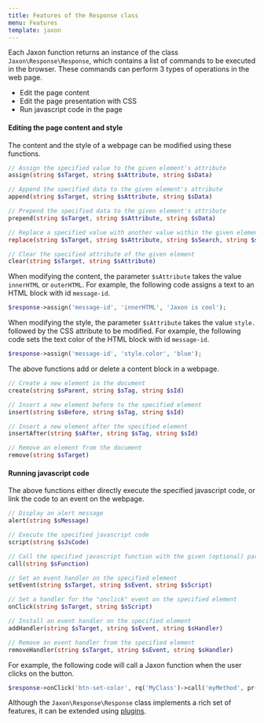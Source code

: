 ```yaml
---
title: Features of the Response class
menu: Features
template: jaxon
---
```


Each Jaxon function returns an instance of the class `Jaxon\Response\Response`, which contains a list of commands to be executed in the browser.
These commands can perform 3 types of operations in the web page.

- Edit the page content
- Edit the page presentation with CSS
- Run javascript code in the page

#### Editing the page content and style

The content and the style of a webpage can be modified using these functions.

```php
// Assign the specified value to the given element's attribute
assign(string $sTarget, string $sAttribute, string $sData)

// Append the specified data to the given element's attribute
append(string $sTarget, string $sAttribute, string $sData)

// Prepend the specified data to the given element's attribute
prepend(string $sTarget, string $sAttribute, string $sData)

// Replace a specified value with another value within the given element's attribute
replace(string $sTarget, string $sAttribute, string $sSearch, string $sData)

// Clear the specified attribute of the given element
clear(string $sTarget, string $sAttribute)
```

When modifying the content, the parameter `$sAttribute` takes the value `innerHTML` or `outerHTML`.
For example, the following code assigns a text to an HTML block with id `message-id`.

```php
$response->assign('message-id', 'innerHTML', 'Jaxon is cool');
```

When modifying the style, the parameter `$sAttribute` takes the value `style.` followed by the CSS attribute to be modified.
For example, the following code sets the text color of the HTML block with id `message-id`.

```php
$response->assign('message-id', 'style.color', 'blue');
```

The above functions add or delete a content block in a webpage.

```php
// Create a new element in the document
create(string $sParent, string $sTag, string $sId)

// Insert a new element before to the specified element
insert(string $sBefore, string $sTag, string $sId)

// Insert a new element after the specified element
insertAfter(string $sAfter, string $sTag, string $sId)

// Remove an element from the document
remove(string $sTarget)
```

#### Running javascript code

The above functions either directly execute the specified javascript code, or link the code to an event on the webpage.

```php
// Display an alert message
alert(string $sMessage)

// Execute the specified javascript code
script(string $sJsCode)

// Call the specified javascript function with the given (optional) parameters
call(string $sFunction)

// Set an event handler on the specified element
setEvent(string $sTarget, string $sEvent, string $sScript)

// Set a handler for the "onclick" event on the specified element
onClick(string $sTarget, string $sScript)

// Install an event handler on the specified element
addHandler(string $sTarget, string $sEvent, string $sHandler)

// Remove an event handler from the specified element
removeHandler(string $sTarget, string $sEvent, string $sHandler)
```

For example, the following code will call a Jaxon function when the user clicks on the button.

```php
$response->onClick('btn-set-color', rq('MyClass')->call('myMethod', pr()->select('colorselect')));
```

Although the `Jaxon\Response\Response` class implements a rich set of features, it can be extended using [plugins](../plugins).
